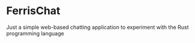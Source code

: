 # FerrisChat
Just a simple web-based chatting application to experiment with the Rust programming language
